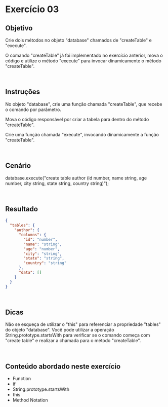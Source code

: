 # Exercício 03

## Objetivo

Crie dois métodos no objeto "database" chamados de "createTable" e "execute".

O comando "createTable" já foi implementado no exercício anterior, mova o código e utilize o método "execute" para invocar dinamicamente o método "createTable".

<br>

## Instruções

No objeto "database", crie uma função chamada "createTable", que recebe o comando por parâmetro.

Mova o código responsável por criar a tabela para dentro do método "createTable".

Crie uma função chamada "execute", invocando dinamicamente a função "createTable".

<br>

## Cenário

database.execute("create table author (id number, name string, age number, city string, state string, country string)");

<br>

## Resultado

```json
{
  "tables": {
    "author": {
      "columns": {
        "id": "number",
        "name": "string",
        "age": "number",
        "city": "string",
        "state": "string",
        "country": "string"
      },
      "data": []
    }
  }
}
```

<br>

## Dicas

Não se esqueça de utilizar o "this" para referenciar a propriedade "tables" do objeto "database". Você pode utilizar a operação String.prototype.startsWith para verificar se o comando começa com "create table" e realizar a chamada para o método "createTable".

<br>

## Conteúdo abordado neste exercício

- Function
- if
- String.prototype.startsWith
- this
- Method Notation
